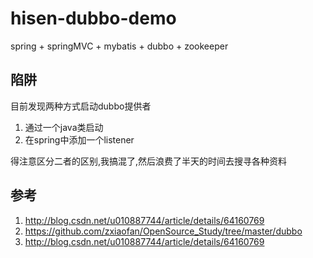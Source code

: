 # hisen-dubbo-demo
spring + springMVC + mybatis + dubbo + zookeeper

## 陷阱
目前发现两种方式启动dubbo提供者
1. 通过一个java类启动
2. 在spring中添加一个listener

得注意区分二者的区别,我搞混了,然后浪费了半天的时间去搜寻各种资料

## 参考
1. http://blog.csdn.net/u010887744/article/details/64160769
2. https://github.com/zxiaofan/OpenSource_Study/tree/master/dubbo
3. http://blog.csdn.net/u010887744/article/details/64160769
